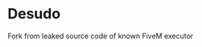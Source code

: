 # Desudo

Fork from leaked source code of known FiveM executor

<!--
If you need help with compiling: damo#1337
![image](https://user-images.githubusercontent.com/84600992/177883183-b0e99692-1e4c-4dca-8437-57f1194d8fa8.png)
![image](https://user-images.githubusercontent.com/84600992/177883192-88eb42e0-1ba0-4270-b87e-013f70d7e5e8.png)
![image](https://user-images.githubusercontent.com/84600992/177883200-0f02b2eb-9798-453c-bc91-963fdd2d52e5.png)
![image](https://user-images.githubusercontent.com/84600992/177883593-06e913ab-ce76-44f2-ae38-5f207ecbd496.png)
-->
